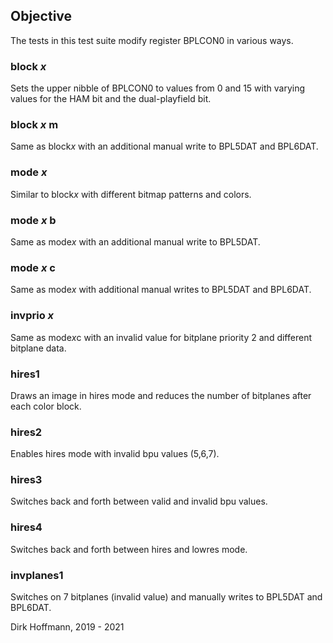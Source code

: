 ## Objective

The tests in this test suite modify register BPLCON0 in various ways.

### block *x*

Sets the upper nibble of BPLCON0 to values from 0 and 15 with varying values for the HAM bit and the dual-playfield bit. 

### block *x* m

Same as block*x* with an additional manual write to BPL5DAT and BPL6DAT.

### mode *x*

Similar to block*x* with different bitmap patterns and colors.

### mode *x* b

Same as mode*x* with an additional manual write to BPL5DAT.

### mode *x* c

Same as mode*x* with additional manual writes to BPL5DAT and BPL6DAT.

### invprio *x*

Same as mode*x*c with an invalid value for bitplane priority 2 and different bitplane data.

### hires1

Draws an image in hires mode and reduces the number of bitplanes after each color block.

### hires2

Enables hires mode with invalid bpu values (5,6,7).

### hires3 

Switches back and forth between valid and invalid bpu values.

### hires4 

Switches back and forth between hires and lowres mode.

### invplanes1

Switches on 7 bitplanes (invalid value) and manually writes to BPL5DAT and BPL6DAT.


Dirk Hoffmann, 2019 - 2021
